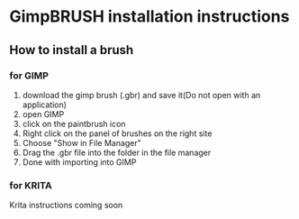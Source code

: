 # GimpBRUSH installation instructions
## How to install a brush
### for GIMP
1. download the gimp brush (.gbr) and save it(Do not open with an application)
2. open GIMP
3. click on the paintbrush icon
4. Right click on the panel of brushes on the right site
5. Choose "Show in File Manager"
6. Drag the .gbr file into the folder in the file manager
7. Done with importing into GIMP
### for KRITA
Krita instructions coming soon
